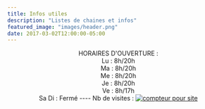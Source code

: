 ```yaml
---
title: Infos utiles
description: "Listes de chaines et infos"
featured_image: "images/header.png"
date: 2017-03-02T12:00:00-05:00
---
```


<center>
HORAIRES D'OUVERTURE :
<br />
Lu : 8h/20h
<br />
Ma : 8h/20h
<br />
Me : 8h/20h
<br />
Je : 8h/20h
<br />
Ve : 8h/17h
<br />
Sa Di : Fermé
----
Nb de visites :
<a href="https://www.compteurdevisite.com" title="compteur pour site"><img src="https://counter7.wheredoyoucomefrom.ovh/private/compteurdevisite.php?c=644y1m5m7b15w3189p52plcg5kzlpgy9" border="0" title="compteur pour site" alt="compteur pour site"></a>
